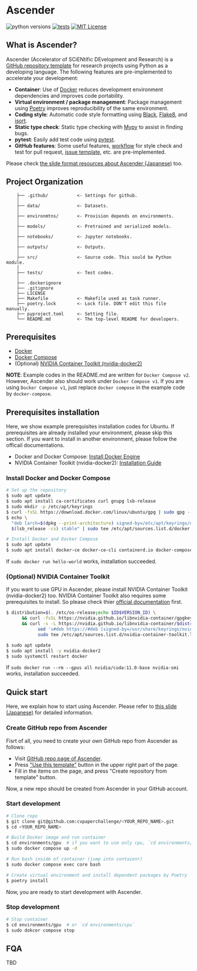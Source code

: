 # Ascender

![python versions](https://img.shields.io/badge/python-3.8%20%7C%203.9-blue)
[![tests](https://github.com/cvpaperchallenge/Ascender/actions/workflows/lint-and-test.yaml/badge.svg)](https://github.com/cvpaperchallenge/Ascender/actions/workflows/lint-and-test.yaml)
[![MIT License](https://img.shields.io/github/license/cvpaperchallenge/Ascender?color=green)](LICENSE)

## What is Ascender?

Ascender (Accelerator of SCiENtific DEvelopment and Research) is a [GitHub repository template](https://docs.github.com/en/repositories/creating-and-managing-repositories/creating-a-template-repository) for research projects using Python as a developing language. The following features are pre-implemented to accelerate your development:


- **Container**: Use of [Docker](https://www.docker.com/) reduces development environment dependencies and improves code portability.
- **Virtual environment / package management**: Package management using [Poetry](https://python-poetry.org/) improves reproducibility of the same environment.
- **Coding style**: Automatic code style formatting using [Black](https://github.com/psf/black), [Flake8](https://github.com/pycqa/flake8), and [isort](https://github.com/PyCQA/isort).
- **Static type check**: Static type checking with [Mypy](https://github.com/python/mypy) to assist in finding bugs.
- **pytest**: Easily add test code using [pytest](https://github.com/pytest-dev/pytest).
- **GitHub features**: Some useful features, [workflow](https://docs.github.com/en/actions/using-workflows/workflow-syntax-for-github-actions) for style check and test for pull request, [issue template](https://docs.github.com/en/communities/using-templates-to-encourage-useful-issues-and-pull-requests/configuring-issue-templates-for-your-repository), etc. are pre-implemented.

Please check [the slide format resources about Ascender (Japanese)](https://cvpaperchallenge.github.io/Britannica/ascender/ja) too.

## Project Organization

```
    ├── .github/           <- Settings for github.
    │
    ├── data/              <- Datasets.
    │
    ├── environmtns/       <- Provision depends on environments.
    │
    ├── models/            <- Pretrained and serialized models.
    │
    ├── notebooks/         <- Jupyter notebooks.
    │
    ├── outputs/           <- Outputs.
    │
    ├── src/               <- Source code. This sould be Python module.
    │
    ├── tests/             <- Test codes.
    │
    ├── .dockerignore
    ├── .gitignore
    ├── LICENSE
    ├── Makefile           <- Makefile used as task runner. 
    ├── poetry.lock        <- Lock file. DON'T edit this file manually.  
    ├── pyproject.toml     <- Setting file.
    └── README.md          <- The top-level README for developers.

```

## Prerequisites

- [Docker](https://www.docker.com/) 
- [Docker Compose](https://github.com/docker/compose)
- (Optional) [NVIDIA Container Toolkit (nvidia-docker2)](https://github.com/NVIDIA/nvidia-docker)

**NOTE**: Example codes in the README.md are written for `Docker Compose v2`. However, Ascender also should work under `Docker Compose v1`. If you are using `Docker Compose v1`, just replace `docker compose` in the example code by `docker-compose`.

## Prerequisites installation

Here, we show example prerequisites installation codes for Ubuntu. If prerequisites  are already installed your environment, please skip this section. If you want to install in another environment, please follow the officail documentations.

- Docker and Docker Compose: [Install Docker Engine](https://docs.docker.com/engine/install/)
- NVIDIA Container Toolkit (nvidia-docker2): [Installation Guide](https://docs.nvidia.com/datacenter/cloud-native/container-toolkit/install-guide.html#docker)


### Install Docker and Docker Compose

```bash
# Set up the repository
$ sudo apt update
$ sudo apt install ca-certificates curl gnupg lsb-release
$ sudo mkdir -p /etc/apt/keyrings
$ curl -fsSL https://download.docker.com/linux/ubuntu/gpg | sudo gpg --dearmor -o /etc/apt/keyrings/docker.gpg
$ echo \
  "deb [arch=$(dpkg --print-architecture) signed-by=/etc/apt/keyrings/docker.gpg] https://download.docker.com/linux/ubuntu \
  $(lsb_release -cs) stable" | sudo tee /etc/apt/sources.list.d/docker.list > /dev/null

# Install Docker and Docker Compose
$ sudo apt update
$ sudo apt install docker-ce docker-ce-cli containerd.io docker-compose-plugin
```

If `sudo docker run hello-world` works, installation succeeded.

### (Optional) NVIDIA Container Toolkit

If you want to use GPU in Ascender, please install NVIDIA Container Toolkit (nvidia-docker2) too. NVIDIA Container Toolkit also requires some prerequisites to install. So please check thier [official documentation](https://docs.nvidia.com/datacenter/cloud-native/container-toolkit/install-guide.html#pre-requisites) first.

```bash
$ distribution=$(. /etc/os-release;echo $ID$VERSION_ID) \
      && curl -fsSL https://nvidia.github.io/libnvidia-container/gpgkey | sudo gpg --dearmor -o /usr/share/keyrings/nvidia-container-toolkit-keyring.gpg \
      && curl -s -L https://nvidia.github.io/libnvidia-container/$distribution/libnvidia-container.list | \
            sed 's#deb https://#deb [signed-by=/usr/share/keyrings/nvidia-container-toolkit-keyring.gpg] https://#g' | \
            sudo tee /etc/apt/sources.list.d/nvidia-container-toolkit.list

$ sudo apt update
$ sudo apt install -y nvidia-docker2
$ sudo systemctl restart docker
```

If `sudo docker run --rm --gpus all nvidia/cuda:11.0-base nvidia-smi` works, installation succeeded.

## Quick start

Here, we explain how to start using Ascender. Please refer to [this slide (Japanese)](https://cvpaperchallenge.github.io/Britannica/ascender/ja) for detailed information.

### Create GitHub repo from Ascender

Fisrt of all, you need to create your own GitHub repo from Ascender as follows:

- Visit [GitHub repo page of Ascender](https://github.com/cvpaperchallenge/Ascender).
- Press ["Use this template"](https://github.com/cvpaperchallenge/Ascender/generate) button in the upper right part of the page.
- Fill in the items on the page, and press "Create repository from template" button.

Now, a new repo should be created from Ascender in your GitHub account.

### Start development

```bash
# Clone repo
$ git clone git@github.com:cvpaperchallenge/<YOUR_REPO_NAME>.git
$ cd <YOUR_REPO_NAME>

# Build Docker image and run container
$ cd environments/gpu  # if you want to use only cpu, `cd environments/cpu` 
$ sudo docker compose up -d

# Run bash inside of container (jump into contaienr)
$ sudo docker compose exec core bash

# Create virtual environment and install dependent packages by Poetry
$ poetry install
```

Now, you are ready to start development with Ascender.

### Stop development

```bash
# Stop container
$ cd environments/gpu  # or `cd environments/cpu` 
$ sudo dokcer compose stop
```

## FQA
TBD
